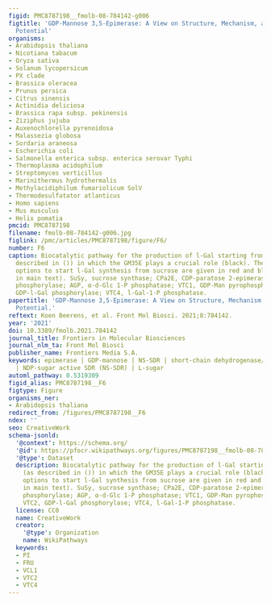 ```yaml
---
figid: PMC8787198__fmolb-08-784142-g006
figtitle: 'GDP-Mannose 3,5-Epimerase: A View on Structure, Mechanism, and Industrial
  Potential'
organisms:
- Arabidopsis thaliana
- Nicotiana tabacum
- Oryza sativa
- Solanum lycopersicum
- PX clade
- Brassica oleracea
- Prunus persica
- Citrus sinensis
- Actinidia deliciosa
- Brassica rapa subsp. pekinensis
- Ziziphus jujuba
- Auxenochlorella pyrenoidosa
- Malassezia globosa
- Sordaria araneosa
- Escherichia coli
- Salmonella enterica subsp. enterica serovar Typhi
- Thermoplasma acidophilum
- Streptomyces verticillus
- Marinithermus hydrothermalis
- Methylacidiphilum fumariolicum SolV
- Thermodesulfatator atlanticus
- Homo sapiens
- Mus musculus
- Helix pomatia
pmcid: PMC8787198
filename: fmolb-08-784142-g006.jpg
figlink: /pmc/articles/PMC8787198/figure/F6/
number: F6
caption: Biocatalytic pathway for the production of l-Gal starting from GDP-Man (as
  described in ()) in which the GM35E plays a crucial role (black). The theoretical
  options to start l-Gal synthesis from sucrose are given in red and blue (explanation
  in main text). SuSy, sucrose synthase; CPa2E, CDP-paratose 2-epimerase; SP, sucrose
  phosphorylase; AGP, α-d-Glc 1-P phosphatase; VTC1, GDP-Man pyrophosphorylase; VTC2,
  GDP-l-Gal phosphorylase; VTC4, l-Gal-1-P phosphatase.
papertitle: 'GDP-Mannose 3,5-Epimerase: A View on Structure, Mechanism, and Industrial
  Potential.'
reftext: Koen Beerens, et al. Front Mol Biosci. 2021;8:784142.
year: '2021'
doi: 10.3389/fmolb.2021.784142
journal_title: Frontiers in Molecular Biosciences
journal_nlm_ta: Front Mol Biosci
publisher_name: Frontiers Media S.A.
keywords: epimerase | GDP-mannose | NS-SDR | short-chain dehydrogenase/reductase (SDR)
  | NDP-sugar active SDR (NS-SDR) | L-sugar
automl_pathway: 0.5319309
figid_alias: PMC8787198__F6
figtype: Figure
organisms_ner:
- Arabidopsis thaliana
redirect_from: /figures/PMC8787198__F6
ndex: ''
seo: CreativeWork
schema-jsonld:
  '@context': https://schema.org/
  '@id': https://pfocr.wikipathways.org/figures/PMC8787198__fmolb-08-784142-g006.html
  '@type': Dataset
  description: Biocatalytic pathway for the production of l-Gal starting from GDP-Man
    (as described in ()) in which the GM35E plays a crucial role (black). The theoretical
    options to start l-Gal synthesis from sucrose are given in red and blue (explanation
    in main text). SuSy, sucrose synthase; CPa2E, CDP-paratose 2-epimerase; SP, sucrose
    phosphorylase; AGP, α-d-Glc 1-P phosphatase; VTC1, GDP-Man pyrophosphorylase;
    VTC2, GDP-l-Gal phosphorylase; VTC4, l-Gal-1-P phosphatase.
  license: CC0
  name: CreativeWork
  creator:
    '@type': Organization
    name: WikiPathways
  keywords:
  - PI
  - FRU
  - VCL1
  - VTC2
  - VTC4
---
```

